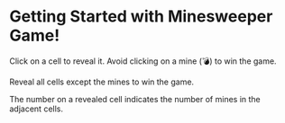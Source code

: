 # Getting Started with Minesweeper Game!

Click on a cell to reveal it.
Avoid clicking on a mine (💣) to win the game.

Reveal all cells except the mines to win the game.

The number on a revealed cell indicates the number of mines in the adjacent cells.

